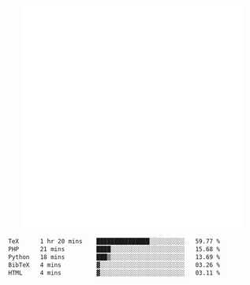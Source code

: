 <div align="center">
    <a href="https://konst.fish">
        <img src="https://raw.githubusercontent.com/konstfish/konstfish/master/fish.svg" alt="Logo" width="450"/>
    </a>
</div>

<!--START_SECTION:waka-->
```text
TeX      1 hr 20 mins    ███████████████░░░░░░░░░░   59.77 % 
PHP      21 mins         ████░░░░░░░░░░░░░░░░░░░░░   15.68 % 
Python   18 mins         ███▒░░░░░░░░░░░░░░░░░░░░░   13.69 % 
BibTeX   4 mins          ▓░░░░░░░░░░░░░░░░░░░░░░░░   03.26 % 
HTML     4 mins          ▓░░░░░░░░░░░░░░░░░░░░░░░░   03.11 % 
```
<!--END_SECTION:waka-->
